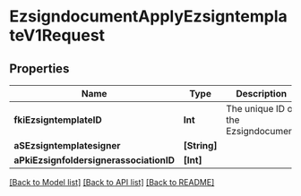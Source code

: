 # EzsigndocumentApplyEzsigntemplateV1Request

## Properties
Name | Type | Description | Notes
------------ | ------------- | ------------- | -------------
**fkiEzsigntemplateID** | **Int** | The unique ID of the Ezsigndocument | 
**aSEzsigntemplatesigner** | **[String]** |  | 
**aPkiEzsignfoldersignerassociationID** | **[Int]** |  | 

[[Back to Model list]](../README.md#documentation-for-models) [[Back to API list]](../README.md#documentation-for-api-endpoints) [[Back to README]](../README.md)


